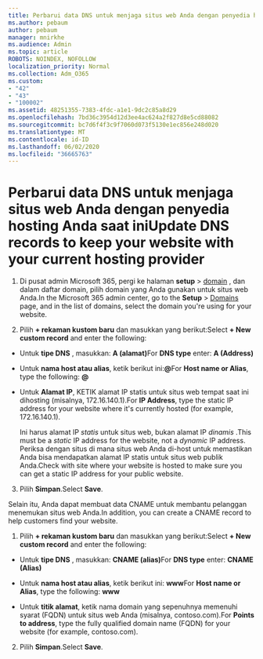 ```yaml
---
title: Perbarui data DNS untuk menjaga situs web Anda dengan penyedia hosting Anda saat ini
ms.author: pebaum
author: pebaum
manager: mnirkhe
ms.audience: Admin
ms.topic: article
ROBOTS: NOINDEX, NOFOLLOW
localization_priority: Normal
ms.collection: Adm_O365
ms.custom:
- "42"
- "43"
- "100002"
ms.assetid: 48251355-7383-4fdc-a1e1-9dc2c85a8d29
ms.openlocfilehash: 7bd36c3954d12d3ee4ac624a2f827d8e5cd88082
ms.sourcegitcommit: bc7d6f4f3c9f7060d073f5130e1ec856e248d020
ms.translationtype: MT
ms.contentlocale: id-ID
ms.lasthandoff: 06/02/2020
ms.locfileid: "36665763"
---
```

# <a name="update-dns-records-to-keep-your-website-with-your-current-hosting-provider"></a><span data-ttu-id="501f8-102">Perbarui data DNS untuk menjaga situs web Anda dengan penyedia hosting Anda saat ini</span><span class="sxs-lookup"><span data-stu-id="501f8-102">Update DNS records to keep your website with your current hosting provider</span></span>

1. <span data-ttu-id="501f8-103">Di pusat admin Microsoft 365, pergi ke halaman **setup**  >  [domain](https://portal.office.com/adminportal/home#/Domains) , dan dalam daftar domain, pilih domain yang Anda gunakan untuk situs web Anda.</span><span class="sxs-lookup"><span data-stu-id="501f8-103">In the Microsoft 365 admin center, go to the **Setup** > [Domains](https://portal.office.com/adminportal/home#/Domains) page, and in the list of domains, select the domain you're using for your website.</span></span>

2. <span data-ttu-id="501f8-104">Pilih **+ rekaman kustom baru** dan masukkan yang berikut:</span><span class="sxs-lookup"><span data-stu-id="501f8-104">Select **+ New custom record** and enter the following:</span></span>

  - <span data-ttu-id="501f8-105">Untuk **tipe DNS** , masukkan: **A (alamat)**</span><span class="sxs-lookup"><span data-stu-id="501f8-105">For **DNS type** enter: **A (Address)**</span></span>

  - <span data-ttu-id="501f8-106">Untuk **nama host atau alias**, ketik berikut ini:**@**</span><span class="sxs-lookup"><span data-stu-id="501f8-106">For **Host name or Alias**, type the following: **@**</span></span>

  - <span data-ttu-id="501f8-107">Untuk **Alamat IP**, KETIK alamat IP statis untuk situs web tempat saat ini dihosting (misalnya, 172.16.140.1).</span><span class="sxs-lookup"><span data-stu-id="501f8-107">For **IP Address**, type the static IP address for your website where it's currently hosted (for example, 172.16.140.1).</span></span>

    <span data-ttu-id="501f8-108">Ini harus alamat IP *statis* untuk situs web, bukan alamat IP *dinamis* .</span><span class="sxs-lookup"><span data-stu-id="501f8-108">This must be a  *static*  IP address for the website, not a  *dynamic*  IP address.</span></span> <span data-ttu-id="501f8-109">Periksa dengan situs di mana situs web Anda di-host untuk memastikan Anda bisa mendapatkan alamat IP statis untuk situs web publik Anda.</span><span class="sxs-lookup"><span data-stu-id="501f8-109">Check with site where your website is hosted to make sure you can get a static IP address for your public website.</span></span>

3. <span data-ttu-id="501f8-110">Pilih **Simpan**.</span><span class="sxs-lookup"><span data-stu-id="501f8-110">Select **Save**.</span></span>

<span data-ttu-id="501f8-111">Selain itu, Anda dapat membuat data CNAME untuk membantu pelanggan menemukan situs web Anda.</span><span class="sxs-lookup"><span data-stu-id="501f8-111">In addition, you can create a CNAME record to help customers find your website.</span></span>
  
1. <span data-ttu-id="501f8-112">Pilih **+ rekaman kustom baru** dan masukkan yang berikut:</span><span class="sxs-lookup"><span data-stu-id="501f8-112">Select **+ New custom record** and enter the following:</span></span>

  - <span data-ttu-id="501f8-113">Untuk **tipe DNS** , masukkan: **CNAME (alias)**</span><span class="sxs-lookup"><span data-stu-id="501f8-113">For **DNS type** enter: **CNAME (Alias)**</span></span>

  - <span data-ttu-id="501f8-114">Untuk **nama host atau alias**, ketik berikut ini: **www**</span><span class="sxs-lookup"><span data-stu-id="501f8-114">For **Host name or Alias**, type the following: **www**</span></span>

  - <span data-ttu-id="501f8-115">Untuk **titik alamat**, ketik nama domain yang sepenuhnya memenuhi syarat (FQDN) untuk situs web Anda (misalnya, contoso.com).</span><span class="sxs-lookup"><span data-stu-id="501f8-115">For **Points to address**, type the fully qualified domain name (FQDN) for your website (for example, contoso.com).</span></span>

2. <span data-ttu-id="501f8-116">Pilih **Simpan**.</span><span class="sxs-lookup"><span data-stu-id="501f8-116">Select **Save**.</span></span>
